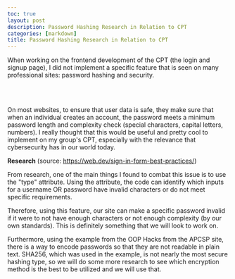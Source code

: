```yaml
---
toc: true
layout: post
description: Password Hashing Research in Relation to CPT
categories: [markdown]
title: Password Hashing Research in Relation to CPT
---
```


When working on the frontend development of the CPT (the login and signup page), I did not implement a specific feature that is seen on many professional sites: password hashing and security. 

<br>
<br>

On most websites, to ensure that user data is safe, they make sure that when an individual creates an account, the password meets a minimum password length and complexity check (special characters, capital letters, numbers). I really thought that this would be useful and pretty cool to implement on my group's CPT, especially with the relevance that cybersecurity has in our world today. 

**Research** (source: https://web.dev/sign-in-form-best-practices/)

From research, one of the main things I found to combat this issue is to use the "type" attribute. Using the attribute, the code can identify which inputs for a username OR password have invalid characters or do not meet specific requirements.

Therefore, using this feature, our site can make a specific password invalid if it were to not have enough characters or not enough complexity (by our own standards). This is definitely something that we will look to work on.

Furthermore, using the example from the OOP Hacks from the APCSP site, there is a way to encode passwords so that they are not readable in plain text. SHA256, which was used in the example, is not nearly the most secure hashing type, so we will do some more research to see which encryption method is the best to be utilized and we will use that. 